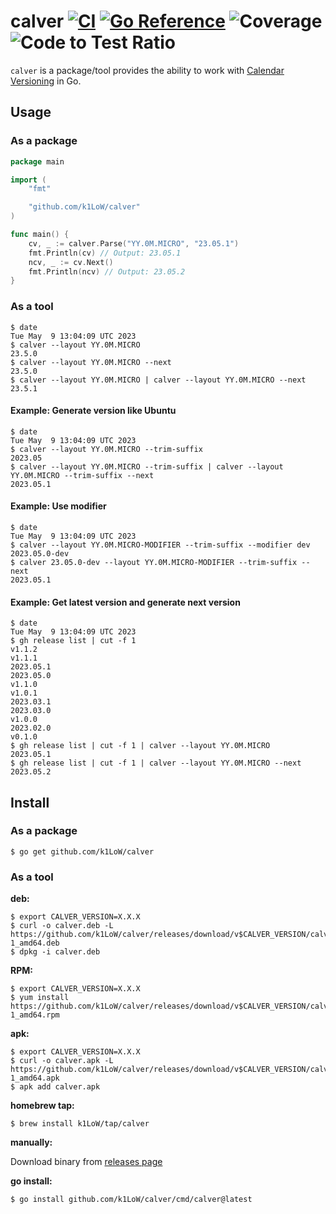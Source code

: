 # calver [![CI](https://github.com/k1LoW/calver/actions/workflows/ci.yml/badge.svg)](https://github.com/k1LoW/calver/actions/workflows/ci.yml) [![Go Reference](https://pkg.go.dev/badge/github.com/k1LoW/calver.svg)](https://pkg.go.dev/github.com/k1LoW/calver) ![Coverage](https://raw.githubusercontent.com/k1LoW/octocovs/main/badges/k1LoW/calver/coverage.svg) ![Code to Test Ratio](https://raw.githubusercontent.com/k1LoW/octocovs/main/badges/k1LoW/calver/ratio.svg)

`calver` is a package/tool provides the ability to work with [Calendar Versioning](https://calver.org/) in Go.

## Usage

### As a package

``` go
package main

import (
	"fmt"

	"github.com/k1LoW/calver"
)

func main() {
	cv, _ := calver.Parse("YY.0M.MICRO", "23.05.1")
	fmt.Println(cv) // Output: 23.05.1
	ncv, _ := cv.Next()
	fmt.Println(ncv) // Output: 23.05.2
}
```

### As a tool

``` console
$ date
Tue May  9 13:04:09 UTC 2023
$ calver --layout YY.0M.MICRO
23.5.0
$ calver --layout YY.0M.MICRO --next
23.5.0
$ calver --layout YY.0M.MICRO | calver --layout YY.0M.MICRO --next
23.5.1
```

#### Example: Generate version like Ubuntu

``` console
$ date
Tue May  9 13:04:09 UTC 2023
$ calver --layout YY.0M.MICRO --trim-suffix
2023.05
$ calver --layout YY.0M.MICRO --trim-suffix | calver --layout YY.0M.MICRO --trim-suffix --next
2023.05.1
```

#### Example: Use modifier

``` console
$ date
Tue May  9 13:04:09 UTC 2023
$ calver --layout YY.0M.MICRO-MODIFIER --trim-suffix --modifier dev
2023.05.0-dev
$ calver 23.05.0-dev --layout YY.0M.MICRO-MODIFIER --trim-suffix --next
2023.05.1
```

#### Example: Get latest version and generate next version

``` console
$ date
Tue May  9 13:04:09 UTC 2023
$ gh release list | cut -f 1
v1.1.2
v1.1.1
2023.05.1
2023.05.0
v1.1.0
v1.0.1
2023.03.1
2023.03.0
v1.0.0
2023.02.0
v0.1.0
$ gh release list | cut -f 1 | calver --layout YY.0M.MICRO
2023.05.1
$ gh release list | cut -f 1 | calver --layout YY.0M.MICRO --next
2023.05.2
```

## Install

### As a package

```console
$ go get github.com/k1LoW/calver
```

### As a tool

**deb:**

``` console
$ export CALVER_VERSION=X.X.X
$ curl -o calver.deb -L https://github.com/k1LoW/calver/releases/download/v$CALVER_VERSION/calver_$CALVER_VERSION-1_amd64.deb
$ dpkg -i calver.deb
```

**RPM:**

``` console
$ export CALVER_VERSION=X.X.X
$ yum install https://github.com/k1LoW/calver/releases/download/v$CALVER_VERSION/calver_$CALVER_VERSION-1_amd64.rpm
```

**apk:**

``` console
$ export CALVER_VERSION=X.X.X
$ curl -o calver.apk -L https://github.com/k1LoW/calver/releases/download/v$CALVER_VERSION/calver_$CALVER_VERSION-1_amd64.apk
$ apk add calver.apk
```

**homebrew tap:**

```console
$ brew install k1LoW/tap/calver
```

**manually:**

Download binary from [releases page](https://github.com/k1LoW/calver/releases)

**go install:**

```console
$ go install github.com/k1LoW/calver/cmd/calver@latest
```

